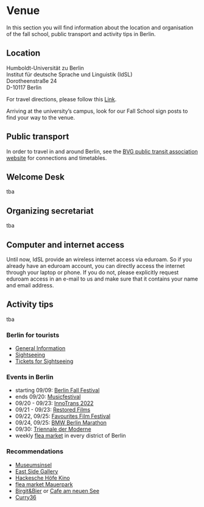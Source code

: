# Venue
In this section you will find information about the location and organisation of the fall school, public transport and activity tips in Berlin. 
## Location 

Humboldt-Universität zu Berlin <br>
Institut für deutsche Sprache und Linguistik (IdSL) <br>
Dorotheenstraße 24 <br>
D-10117 Berlin <br>

For travel directions, please follow this [Link](https://www.google.com/maps/place/Dorotheenstra%C3%9Fe+24,+10117+Berlin/@52.5192856,13.3902735,17z/data=!3m1!4b1!4m5!3m4!1s0x47a851dcc2c9cd0b:0xff117db4f09928b9!8m2!3d52.5192856!4d13.3924622).

Arriving at the university’s campus, look for our Fall School sign posts to find your way to the venue.

## Public transport

In order to travel in and around Berlin, see the [BVG public transit association website](https://www.bvg.de/de) for connections and timetables.

## Welcome Desk 
tba

## Organizing secretariat
tba

## Computer and internet access

Until now, IdSL provide an wireless internet access via eduroam. So if you already have an eduroam account, you can directly access the internet through your laptop or phone. If you do not, please explicitly request eduroam access in an e-mail to us and make sure that it contains your name and email address. 

## Activity tips
tba

### Berlin for tourists
- [General Information](https://www.visitberlin.de/de)<br>
- [Sightseeing](https://www.visitberlin.de/de/top-10-sehenswuerdigkeiten-berlin)<br>
- [Tickets for Sightseeing](https://www.visitberlin.de/de/tickets-veranstaltungen-sehenswuerdigkeiten-berlin)<br>
### Events in Berlin 
- starting 09/09:   [Berlin Fall Festival](https://www.berlin.de/en/events/6279065-2842498-berliner-herbst-rummel.en.html)<br>
- ends 09/20:       [Musicfestival](https://www.berlin.de/events/2097261-2229501-musikfest-berlin.html)<br>
- 09/20 - 09/23:    [InnoTrans 2022](https://www.berlin.de/wirtschaft/messen/3250206-1612022-innotrans.html)<br>
- 09/21 - 09/23:    [Restored Films](https://www.berlin.de/kino/filmfestivals/6333125-2020379-film-restored.html)<br>
- 09/22, 09/25:     [Favourites Film Festival](https://www.berlin.de/kino/filmfestivals/1992187-2020379-favourites-film-festival.html)<br>
- 09/24, 09/25:     [BMW Berlin Marathon](https://www.berlin.de/special/sport-und-fitness/laufkalender/62716-36032-berlin-marathon.html)<br>
- 09/30:            [Triennale der Moderne](https://www.berlin.de/events/3097448-2229501-triennale-moderne-berlin.html)<br>
- weekly [flea market](https://www.berlin.de/special/shopping/flohmaerkte/) in every district of Berlin

### Recommendations
- [Museumsinsel](https://www.museumsinsel-berlin.de/home/)
- [East Side Gallery](https://www.berlin.de/sehenswuerdigkeiten/3559756-3558930-east-side-gallery.html)
- [Hackesche Höfe Kino](https://www.hoefekino.de/#this-week)
- [flea market Mauerpark](http://www.flohmarktimmauerpark.de/)
- [Birgit&Bier](https://www.birgit.club/) or [Cafe am neuen See](https://www.cafeamneuensee.de/)
- [Curry36](https://curry36.de/de/)
